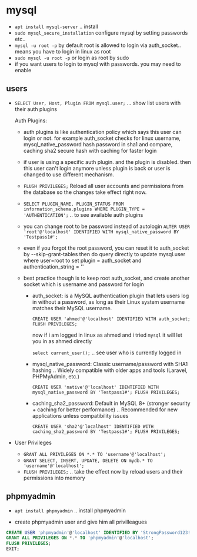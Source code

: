 # mysql


- `apt install mysql-server` .. install
- `sudo mysql_secure_installation` configure mysql by setting passwords etc..
- `mysql -u root -p` by default root is allowed to login via auth_socket.. means you have to login in linux as root
- `sudo mysql -u root -p` or login as root by sudo
- if you want users to login to mysql with passwords. you may need to enable 


## users
- `SELECT User, Host, Plugin FROM mysql.user;` ... show list users with their auth plugins

    Auth Plugins:

    - auth plugins is like authentication policy which says this user can login or not. for example auth_socket checks for linux username, mysql_native_password hash password in sha1 and compare, caching sha2 secure hash with caching for faster login

    - if user is using a specific auth plugin. and the plugin is disabled. then this user can't login anymore unless plugin is back or user is changed to use different mechanism.

    - `FLUSH PRIVILEGES;` Reload all user accounts and permissions from the database so the changes take effect right now.

    - `SELECT PLUGIN_NAME, PLUGIN_STATUS FROM information_schema.plugins WHERE PLUGIN_TYPE = 'AUTHENTICATION';` .. to see available auth plugins

    - you can change root to be password instead of autologin `ALTER USER 'root'@'localhost' IDENTIFIED WITH mysql_native_password BY 'Testpass1#';`

    - even if you forgot the root password, you can reset it to auth_socket by --skip-grant-tables then do query directly to update mysql.user where user=root to set plugin = auth_socket and authentication_string = ''

    - best practice though is to keep root auth_socket, and create another socket which is username and password for login

        - auth_socket: is a MySQL authentication plugin that lets users log in without a password, as long as their Linux system username matches their MySQL username.

            `CREATE USER 'ahmed'@'localhost' IDENTIFIED WITH auth_socket; FLUSH PRIVILEGES;`

            now if i am logged in linux as ahmed and i tried `mysql` it will let you in as ahmed directly

            `select current_user();` .. see user who is currently logged in

        - mysql_native_password: Classic username/password with SHA1 hashing .. Widely compatible with older apps and tools (Laravel, PHPMyAdmin, etc.)

            `CREATE USER 'native'@'localhost' IDENTIFIED WITH mysql_native_password BY 'Testpass1#'; FLUSH PRIVILEGES;`


        - caching_sha2_password: Default in MySQL 8+ (stronger security + caching for better performance) .. Recommended for new applications unless compatibility issues

            `CREATE USER 'sha2'@'localhost' IDENTIFIED WITH caching_sha2_password BY 'Testpass1#'; FLUSH PRIVILEGES;`

    


    

- User Privileges
    - `GRANT ALL PRIVILEGES ON *.* TO 'username'@'localhost';`
    - `GRANT SELECT, INSERT, UPDATE, DELETE ON mydb.* TO 'username'@'localhost';`
    - `FLUSH PRIVILEGES;` .. take the effect now by reload users and their permissions into memory




## phpmyadmin
- `apt install phpmyadmin` .. install phpmyadmin

- create phpmyadmin user and give him all privilleagues
```sql
CREATE USER 'phpmyadmin'@'localhost' IDENTIFIED BY 'StrongPassword123!';
GRANT ALL PRIVILEGES ON *.* TO 'phpmyadmin'@'localhost';
FLUSH PRIVILEGES;
EXIT;
```